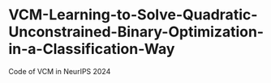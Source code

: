 # VCM-Learning-to-Solve-Quadratic-Unconstrained-Binary-Optimization-in-a-Classification-Way
Code of VCM in NeurIPS 2024
